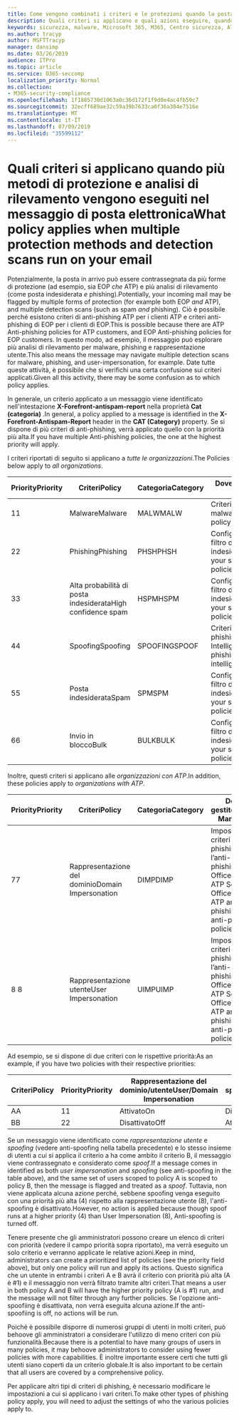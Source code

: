 ```yaml
---
title: Come vengono combinati i criteri e le protezioni quando la posta viene contrassegnata con un contrassegno rosso
description: Quali criteri si applicano e quali azioni eseguire, quando la posta elettronica è contrassegnata da malware, posta indesiderata, posta indesiderata elevata, phishing e bulk da EOP e/o ATP.
keywords: sicurezza, malware, Microsoft 365, M365, Centro sicurezza, ATP, Microsoft Defender ATP, Office 365 ATP, Azure ATP
ms.author: tracyp
author: MSFTTracyp
manager: dansimp
ms.date: 03/26/2019
audience: ITPro
ms.topic: article
ms.service: O365-seccomp
localization_priority: Normal
ms.collection:
- M365-security-compliance
ms.openlocfilehash: 1f1885730d1063a0c36d172f1f9d0e4ac4fb59c7
ms.sourcegitcommit: 32ecff689ae32c59a39b7633ca0f36a304e7516e
ms.translationtype: MT
ms.contentlocale: it-IT
ms.lasthandoff: 07/09/2019
ms.locfileid: "35599112"
---
```

# <a name="what-policy-applies-when-multiple-protection-methods-and-detection-scans-run-on-your-email"></a><span data-ttu-id="8862b-104">Quali criteri si applicano quando più metodi di protezione e analisi di rilevamento vengono eseguiti nel messaggio di posta elettronica</span><span class="sxs-lookup"><span data-stu-id="8862b-104">What policy applies when multiple protection methods and detection scans run on your email</span></span>

<span data-ttu-id="8862b-105">Potenzialmente, la posta in arrivo può essere contrassegnata da più forme di protezione (ad esempio, sia EOP *che* ATP) e più analisi di rilevamento (come posta indesiderata *e* phishing).</span><span class="sxs-lookup"><span data-stu-id="8862b-105">Potentially, your incoming mail may be flagged by multiple forms of protection (for example both EOP *and* ATP), and multiple detection scans (such as spam *and* phishing).</span></span> <span data-ttu-id="8862b-106">Ciò è possibile perché esistono criteri di anti-phishing ATP per i clienti ATP e criteri anti-phishing di EOP per i clienti di EOP.</span><span class="sxs-lookup"><span data-stu-id="8862b-106">This is possible because there are ATP Anti-phishing policies for ATP customers, and EOP Anti-phishing policies for EOP customers.</span></span> <span data-ttu-id="8862b-107">In questo modo, ad esempio, il messaggio può esplorare più analisi di rilevamento per malware, phishing e rappresentazione utente.</span><span class="sxs-lookup"><span data-stu-id="8862b-107">This also means the message may navigate multiple detection scans for malware, phishing, and user-impersonation, for example.</span></span> <span data-ttu-id="8862b-108">Date tutte queste attività, è possibile che si verifichi una certa confusione sui criteri applicati.</span><span class="sxs-lookup"><span data-stu-id="8862b-108">Given all this activity, there may be some confusion as to which policy applies.</span></span>

<span data-ttu-id="8862b-109">In generale, un criterio applicato a un messaggio viene identificato nell'intestazione **X-Forefront-antispam-report** nella proprietà **Cat (categoria)** .</span><span class="sxs-lookup"><span data-stu-id="8862b-109">In general, a policy applied to a message is identified in the **X-Forefront-Antispam-Report** header in the **CAT (Category)** property.</span></span> <span data-ttu-id="8862b-110">Se si dispone di più criteri di anti-phishing, verrà applicato quello con la priorità più alta.</span><span class="sxs-lookup"><span data-stu-id="8862b-110">If you have multiple Anti-phishing policies, the one at the highest priority will apply.</span></span>

<span data-ttu-id="8862b-111">I criteri riportati di seguito si applicano a _tutte le organizzazioni_.</span><span class="sxs-lookup"><span data-stu-id="8862b-111">The Policies below apply to _all organizations_.</span></span>

|<span data-ttu-id="8862b-112">Priority</span><span class="sxs-lookup"><span data-stu-id="8862b-112">Priority</span></span> |<span data-ttu-id="8862b-113">Criteri</span><span class="sxs-lookup"><span data-stu-id="8862b-113">Policy</span></span>  |<span data-ttu-id="8862b-114">Categoria</span><span class="sxs-lookup"><span data-stu-id="8862b-114">Category</span></span>  |<span data-ttu-id="8862b-115">Dove gestito</span><span class="sxs-lookup"><span data-stu-id="8862b-115">Where Managed</span></span> |
|---------|---------|---------|---------|
|<span data-ttu-id="8862b-116">1</span><span class="sxs-lookup"><span data-stu-id="8862b-116">1</span></span>     | <span data-ttu-id="8862b-117">Malware</span><span class="sxs-lookup"><span data-stu-id="8862b-117">Malware</span></span>      | <span data-ttu-id="8862b-118">MALW</span><span class="sxs-lookup"><span data-stu-id="8862b-118">MALW</span></span>      | <span data-ttu-id="8862b-119">Criteri anti-malware</span><span class="sxs-lookup"><span data-stu-id="8862b-119">Malware policy</span></span>   |
|<span data-ttu-id="8862b-120">2</span><span class="sxs-lookup"><span data-stu-id="8862b-120">2</span></span>     | <span data-ttu-id="8862b-121">Phishing</span><span class="sxs-lookup"><span data-stu-id="8862b-121">Phishing</span></span>     | <span data-ttu-id="8862b-122">PHSH</span><span class="sxs-lookup"><span data-stu-id="8862b-122">PHSH</span></span>     | <span data-ttu-id="8862b-123">Configurare i criteri di filtro della posta indesiderata</span><span class="sxs-lookup"><span data-stu-id="8862b-123">Configure your spam filter policies</span></span>     |
|<span data-ttu-id="8862b-124">3</span><span class="sxs-lookup"><span data-stu-id="8862b-124">3</span></span>     | <span data-ttu-id="8862b-125">Alta probabilità di posta indesiderata</span><span class="sxs-lookup"><span data-stu-id="8862b-125">High confidence spam</span></span>      | <span data-ttu-id="8862b-126">HSPM</span><span class="sxs-lookup"><span data-stu-id="8862b-126">HSPM</span></span>        | <span data-ttu-id="8862b-127">Configurare i criteri di filtro della posta indesiderata</span><span class="sxs-lookup"><span data-stu-id="8862b-127">Configure your spam filter policies</span></span>        |
|<span data-ttu-id="8862b-128">4</span><span class="sxs-lookup"><span data-stu-id="8862b-128">4</span></span>     | <span data-ttu-id="8862b-129">Spoofing</span><span class="sxs-lookup"><span data-stu-id="8862b-129">Spoofing</span></span>        | <span data-ttu-id="8862b-130">SPOOFING</span><span class="sxs-lookup"><span data-stu-id="8862b-130">SPOOF</span></span>        | <span data-ttu-id="8862b-131">Criteri di anti-phishing, spoofing Intelligence</span><span class="sxs-lookup"><span data-stu-id="8862b-131">Anti-phishing policy, spoof intelligence</span></span>        |
|<span data-ttu-id="8862b-132">5</span><span class="sxs-lookup"><span data-stu-id="8862b-132">5</span></span>     | <span data-ttu-id="8862b-133">Posta indesiderata</span><span class="sxs-lookup"><span data-stu-id="8862b-133">Spam</span></span>         | <span data-ttu-id="8862b-134">SPM</span><span class="sxs-lookup"><span data-stu-id="8862b-134">SPM</span></span>         | <span data-ttu-id="8862b-135">Configurare i criteri di filtro della posta indesiderata</span><span class="sxs-lookup"><span data-stu-id="8862b-135">Configure your spam filter policies</span></span>         |
|<span data-ttu-id="8862b-136">6</span><span class="sxs-lookup"><span data-stu-id="8862b-136">6</span></span>     | <span data-ttu-id="8862b-137">Invio in blocco</span><span class="sxs-lookup"><span data-stu-id="8862b-137">Bulk</span></span>         | <span data-ttu-id="8862b-138">BULK</span><span class="sxs-lookup"><span data-stu-id="8862b-138">BULK</span></span>        | <span data-ttu-id="8862b-139">Configurare i criteri di filtro della posta indesiderata</span><span class="sxs-lookup"><span data-stu-id="8862b-139">Configure your spam filter policies</span></span>         |

<span data-ttu-id="8862b-140">Inoltre, questi criteri si applicano alle _organizzazioni con ATP_.</span><span class="sxs-lookup"><span data-stu-id="8862b-140">In addition, these policies apply to _organizations with ATP_.</span></span>

|<span data-ttu-id="8862b-141">Priority</span><span class="sxs-lookup"><span data-stu-id="8862b-141">Priority</span></span> |<span data-ttu-id="8862b-142">Criteri</span><span class="sxs-lookup"><span data-stu-id="8862b-142">Policy</span></span>  |<span data-ttu-id="8862b-143">Categoria</span><span class="sxs-lookup"><span data-stu-id="8862b-143">Category</span></span>  |<span data-ttu-id="8862b-144">Dove gestito</span><span class="sxs-lookup"><span data-stu-id="8862b-144">Where Managed</span></span> |
|---------|---------|---------|---------|
|<span data-ttu-id="8862b-145">7</span><span class="sxs-lookup"><span data-stu-id="8862b-145">7</span></span>     | <span data-ttu-id="8862b-146">Rappresentazione del dominio</span><span class="sxs-lookup"><span data-stu-id="8862b-146">Domain Impersonation</span></span>         | <span data-ttu-id="8862b-147">DIMP</span><span class="sxs-lookup"><span data-stu-id="8862b-147">DIMP</span></span>         | <span data-ttu-id="8862b-148">Impostare i criteri di anti-phishing e l’anti-phishing di Office 365 ATP </span><span class="sxs-lookup"><span data-stu-id="8862b-148">Set up Office 365 ATP anti-phishing and anti-phishing policies</span></span>        |
|<span data-ttu-id="8862b-149">8 </span><span class="sxs-lookup"><span data-stu-id="8862b-149">8</span></span>     | <span data-ttu-id="8862b-150">Rappresentazione utente</span><span class="sxs-lookup"><span data-stu-id="8862b-150">User Impersonation</span></span>        | <span data-ttu-id="8862b-151">UIMP</span><span class="sxs-lookup"><span data-stu-id="8862b-151">UIMP</span></span>         | <span data-ttu-id="8862b-152">Impostare i criteri di anti-phishing e l’anti-phishing di Office 365 ATP </span><span class="sxs-lookup"><span data-stu-id="8862b-152">Set up Office 365 ATP anti-phishing and anti-phishing policies</span></span>         |

<span data-ttu-id="8862b-153">Ad esempio, se si dispone di due criteri con le rispettive priorità:</span><span class="sxs-lookup"><span data-stu-id="8862b-153">As an example, if you have two policies with their respective priorities:</span></span>

|<span data-ttu-id="8862b-154">Criteri</span><span class="sxs-lookup"><span data-stu-id="8862b-154">Policy</span></span>  |<span data-ttu-id="8862b-155">Priority</span><span class="sxs-lookup"><span data-stu-id="8862b-155">Priority</span></span>  |<span data-ttu-id="8862b-156">Rappresentazione del dominio/utente</span><span class="sxs-lookup"><span data-stu-id="8862b-156">User/Domain Impersonation</span></span>  |<span data-ttu-id="8862b-157">Anti-spoofing</span><span class="sxs-lookup"><span data-stu-id="8862b-157">Anti-spoofing</span></span>  |
|---------|---------|---------|---------|
|<span data-ttu-id="8862b-158">A</span><span class="sxs-lookup"><span data-stu-id="8862b-158">A</span></span>     | <span data-ttu-id="8862b-159">1</span><span class="sxs-lookup"><span data-stu-id="8862b-159">1</span></span>        | <span data-ttu-id="8862b-160">Attivato</span><span class="sxs-lookup"><span data-stu-id="8862b-160">On</span></span>        |<span data-ttu-id="8862b-161">Disattivato</span><span class="sxs-lookup"><span data-stu-id="8862b-161">Off</span></span>         |
|<span data-ttu-id="8862b-162">B</span><span class="sxs-lookup"><span data-stu-id="8862b-162">B</span></span>     | <span data-ttu-id="8862b-163">2</span><span class="sxs-lookup"><span data-stu-id="8862b-163">2</span></span>        | <span data-ttu-id="8862b-164">Disattivato</span><span class="sxs-lookup"><span data-stu-id="8862b-164">Off</span></span>        | <span data-ttu-id="8862b-165">Attivato</span><span class="sxs-lookup"><span data-stu-id="8862b-165">On</span></span>        |

<span data-ttu-id="8862b-166">Se un messaggio viene identificato come _rappresentazione utente_ e _spoofing_ (vedere anti-spoofing nella tabella precedente) e lo stesso insieme di utenti a cui si applica il criterio a ha come ambito il criterio B, il messaggio viene contrassegnato e considerato come _spoof_.</span><span class="sxs-lookup"><span data-stu-id="8862b-166">If a message comes in identified as both _user impersonation_ and _spoofing_ (see anti-spoofing in the table above), and the same set of users scoped to policy A is scoped to policy B, then the message is flagged and treated as a _spoof_.</span></span> <span data-ttu-id="8862b-167">Tuttavia, non viene applicata alcuna azione perché, sebbene spoofing venga eseguito con una priorità più alta (4) rispetto alla rappresentazione utente (8), l'anti-spoofing è disattivato.</span><span class="sxs-lookup"><span data-stu-id="8862b-167">However, no action is applied because though spoof runs at a higher priority (4) than User Impersonation (8), Anti-spoofing is turned off.</span></span>

<span data-ttu-id="8862b-168">Tenere presente che gli amministratori possono creare un elenco di criteri con priorità (vedere il campo priorità sopra riportato), ma verrà eseguito un solo criterio e verranno applicate le relative azioni.</span><span class="sxs-lookup"><span data-stu-id="8862b-168">Keep in mind, administrators can create a prioritized list of policies (see the priority field above), but only one policy will run and apply its actions.</span></span> <span data-ttu-id="8862b-169">Questo significa che un utente in entrambi i criteri A e B avrà il criterio con priorità più alta (A è #1) e il messaggio non verrà filtrato tramite altri criteri.</span><span class="sxs-lookup"><span data-stu-id="8862b-169">That means a user in both policy A and B will have the higher priority policy (A is #1) run, and the message will not filter through any further policies.</span></span> <span data-ttu-id="8862b-170">Se l'opzione anti-spoofiing è disattivata, non verrà eseguita alcuna azione.</span><span class="sxs-lookup"><span data-stu-id="8862b-170">If the anti-spoofiing is off, no actions will be run.</span></span>

<span data-ttu-id="8862b-171">Poiché è possibile disporre di numerosi gruppi di utenti in molti criteri, può behoove gli amministratori a considerare l'utilizzo di meno criteri con più funzionalità.</span><span class="sxs-lookup"><span data-stu-id="8862b-171">Because there is a potential to have many groups of users in many policies, it may behoove administrators to consider using fewer policies with more capabilities.</span></span> <span data-ttu-id="8862b-172">È inoltre importante essere certi che tutti gli utenti siano coperti da un criterio globale.</span><span class="sxs-lookup"><span data-stu-id="8862b-172">It is also important to be certain that all users are covered by a comprehensive policy.</span></span>

<span data-ttu-id="8862b-173">Per applicare altri tipi di criteri di phishing, è necessario modificare le impostazioni a cui si applicano i vari criteri.</span><span class="sxs-lookup"><span data-stu-id="8862b-173">To make other types of phishing policy apply, you will need to adjust the settings of who the various policies apply to.</span></span>



